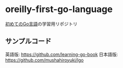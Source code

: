 # oreilly-first-go-language

[初めてのGo言語](https://www.marlin-arms.com/support/learning-go/)の学習用リポジトリ

## サンプルコード

英語版: https://github.com/learning-go-book
日本語版: https://github.com/mushahiroyuki/lgo